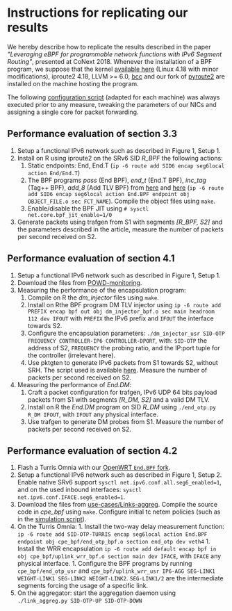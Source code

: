 # Instructions for replicating our results

We hereby describe how to replicate the results described in the paper _"Leveraging eBPF for programmable network functions with IPv6 Segment Routing"_, presented at CoNext 2018.
Whenever the installation of a BPF program, we suppose that the kernel [available here](https://github.com/Zashas/linux-seg6-bpf) (Linux 4.18 with minor modifications), iproute2 4.18, LLVM >= 6.0, [bcc](https://github.com/iovisor/bcc) and our fork of [pyroute2](https://github.com/Zashas/pyroute2) are installed on the machine hosting the program.

The following [configuration script](https://raw.githubusercontent.com/target0/thesis-data/master/comp4-data/setup.sh) (adapted for each machine) was  always executed prior to any measure, tweaking the parameters of our NICs and assigning a single core for packet forwarding.

## Performance evaluation of section 3.3

1. Setup a functional IPv6 network such as described in Figure 1, Setup 1.
1. Install on R using iproute2 on the SRv6 SID _R_BPF_ the following actions:
    1. Static endpoints: End, End.T (`ip -6 route add SID6 encap seg6local action End/End.T`)
    1. The BPF programs _pass_ (End BPF), _end\_t_ (End.T BPF), _inc\_tag_ (Tag++ BPF), _add\_8_ (Add TLV BPF) from [here](seg6-bpf-tests/tests_bpf.c) and [here](seg6-bpf-tests/tlv_bpf.c) (`ip -6 route add SID6 encap seg6local action End.BPF endpoint obj OBJECT_FILE.o sec FCT_NAME`). Compile the object files using `make`.
    1. Enable/disable the BPF JIT using `# sysctl net.core.bpf_jit_enable=1/0`
1. Generate packets using trafgen from S1 with segments _[R_BPF, S2]_  and the parameters described in the article, measure the number of packets per second received on S2.

## Performance evaluation of section 4.1

1. Setup a functional IPv6 network such as described in Figure 1, Setup 1.
1. Download the files from [POWD-monitoring](use-cases/POWD-monitoring).
1. Measuring the performance of the encapsulation program:
    1. Compile on R the _dm\_injector_ files using `make`.
    1. Install on Rthe BPF program DM TLV injector using `ip -6 route add PREFIX encap bpf out obj dm_injector_bpf.o sec main headroom 112 dev IFOUT` with  `PREFIX` the IPv6 prefix and `IFOUT` the interface towards S2.
    1. Configure the encapsulation parameters: `./dm_injector_usr SID-OTP FREQUENCY CONTROLLER-IP6 CONTROLLER-DPORT`, with: `SID-OTP` the address of S2, `FREQUENCY` the probing ratio, and the IP:port tuple for the controller (irrelevant here).
    1. Use pktgten to generate IPv6 packets from S1 towards S2, without SRH. The script used is available [here](https://raw.githubusercontent.com/target0/thesis-data/master/comp4-data/pktgen.sh). Measure the number of packets per second received on S2.
1. Measuring the performance of _End.DM_:
    1. Craft a packet configuration for trafgen, IPv6 UDP 64 bits payload packets from S1 with segments _[R_DM, S2]_ and a valid DM TLV.
    1. Install on R the _End.DM_ program on SID _R\_DM_ using `./end_otp.py R_DM IFOUT`, with `IFOUT` any physical interface.
    1. Use trafgen to generate DM probes from S1. Measure the number of packets per second received on S2.

## Performance evaluation of section 4.2

1. Flash a Turris Omnia with our [OpenWRT `End.BPF` fork](https://github.com/Zashas/openwrt-seg6).
1. Setup a functional IPv6 network such as described in Figure 1, Setup 2. Enable native SRv6 support `sysctl net.ipv6.conf.all.seg6_enabled=1`, and on the used inbound interfaces: `sysctl net.ipv6.conf.IFACE.seg6_enabled=1`.
1. Download the files from [use-cases/Links-aggreg](Links-aggreg). Compile the source code in _cpe\_bpf_ using `make`. Configure initial tc netem policies (such as in the [simulation script](use-cases/Links-aggreg/simulation.sh)).
1. On the Turris Omnia:
        1. Install the two-way delay measurement function: `ip -6 route add SID-OTP-TURRIS encap seg6local action End.BPF endpoint obj cpe_bpf/end_otp_bpf.o section end_otp dev veth4`
        1. Install the WRR encapsulation `ip -6 route add default encap bpf in obj cpe_bpf/uplink_wrr_bpf.o section main dev IFACE`, with `IFACE` any physical interface.
        1. Configure the BPF programs by running `cpe_bpf/end_otp_usr` and `cpe_bpf/uplink_wrr_usr IP6-AGG SEG-LINK1 WEIGHT-LINK1 SEG-LINK2 WEIGHT-LINK2`. `SEG-LINK1/2` are the intermediate segments forcing the usage of a specific link.
1. On the aggregator: start the aggregation daemon using `./link_aggreg.py SID-OTP-UP SID-OTP-DOWN`

